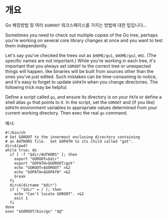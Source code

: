 # 개요

Go 해킹방법 및 여러 `$GOROOT` 워크스페이스를 가지는 방법에 대한 팁입니다...

Sometimes you need to check out multiple copies of the Go tree, perhaps you're working on several core library changes at once and you want to test them independently.

Let's say you've checked the trees out as ` $HOME/go1 `, ` $HOME/go2 `, etc.  (The specific names are not important.)  While you're working in each tree, it's important that you always set ` GOROOT ` to the correct tree or unexpected things will happen, like binaries will be built from sources other than the ones you've just edited.  Such mistakes can be time-consuming to notice, and it's easy to forget to update ` GOPATH ` when you change directories.  The following trick may be helpful.

Define a script called ` go `, and ensure its directory is on your ` PATH ` or define a shell alias ` go ` that points to it.  In the script, set the ` GOROOT ` and (if you like) ` GOPATH ` environment variables to appropriate values determined from your current working directory.  Then exec the real ` go ` command.

예시:

```
#!/bin/sh
# Set GOROOT to the innermost enclosing directory containing
# an AUTHORS file.  Set GOPATH to its child called "got".
dir=$(pwd)
while true; do
  if [ -f "$dir/AUTHORS" ]; then
    export "GOROOT=$dir"
    export "GOPATH=$GOROOT/got"
    echo "GOROOT=$GOROOT" >&2
    echo "GOPATH=$GOPATH" >&2
    break
  fi
  dir=$(dirname "$dir")
  if [ "$dir" = / ]; then
    echo "Can't locate GOROOT". >&2
    exit 1
  fi
done
exec "$GOROOT/bin/go" "$@"
```